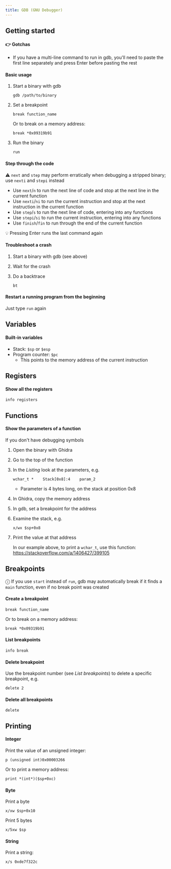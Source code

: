 ```yaml
---
title: GDB (GNU Debugger)
---
```


## Getting started

#### 👉 Gotchas

- If you have a multi-line command to run in gdb, you'll need to paste the first line separately and press Enter before pasting the rest

#### Basic usage

1. Start a binary with gdb

   ```
   gdb /path/to/binary
   ```

1. Set a breakpoint

   ```
   break function_name
   ```

   Or to break on a memory address:

   ```
   break *0x09319b91
   ```

1. Run the binary

   ```
   run
   ```

#### Step through the code

⚠️ `next` and `step` may perform erratically when debugging a stripped binary; use `nexti` and `stepi` instead

- Use `next`/`n` to run the next line of code and stop at the next line in the current function
- Use `nexti`/`ni` to run the current instruction and stop at the next instruction in the current function
- Use `step`/`s` to run the next line of code, entering into any functions
- Use `stepi`/`si` to run the current instruction, entering into any functions
- Use `finish`/`fin` to run through the end of the current function

💡 Pressing Enter runs the last command again

#### Troubleshoot a crash

1. Start a binary with gdb (see above)

1. Wait for the crash

1. Do a backtrace

   ```
   bt
   ```

#### Restart a running program from the beginning

Just type `run` again

## Variables

#### Built-in variables

- Stack: `$sp` or `$esp`
- Program counter: `$pc`
  - This points to the memory address of the current instruction

## Registers

#### Show all the registers

```
info registers
```

## Functions

#### Show the parameters of a function

If you don't have debugging symbols

1. Open the binary with Ghidra

1. Go to the top of the function

1. In the _Listing_ look at the parameters, e.g.

   ```
   wchar_t *    Stack[0x8]:4    param_2
   ```

   - Parameter is 4 bytes long, on the stack at position 0x8

1. In Ghidra, copy the memory address

1. In gdb, set a breakpoint for the address

1. Examine the stack, e.g.

   ```
   x/wx $sp+0x8
   ```

1. Print the value at that address

   In our example above, to print a `wchar_t`, use this function: https://stackoverflow.com/a/1406427/399105

## Breakpoints

ⓘ If you use `start` instead of `run`, gdb may automatically break if it finds a `main` function, even if no break point was created

#### Create a breakpoint

```
break function_name
```

Or to break on a memory address:

```
break *0x09319b91
```

#### List breakpoints

```
info break
```

#### Delete breakpoint

Use the breakpoint number (see _List breakpoints_) to delete a specific breakpoint, e.g.

```
delete 2
```

#### Delete all breakpoints

```
delete
```

## Printing

#### Integer

Print the value of an unsigned integer:

```
p (unsigned int)0x00003266
```

Or to print a memory address:

```
print *(int*)($sp+0xc)
```

#### Byte

Print a byte

```
x/xw $sp+0x10
```

Print 5 bytes

```
x/5xw $sp
```

#### String

Print a string:

```
x/s 0xde7f322c
```
